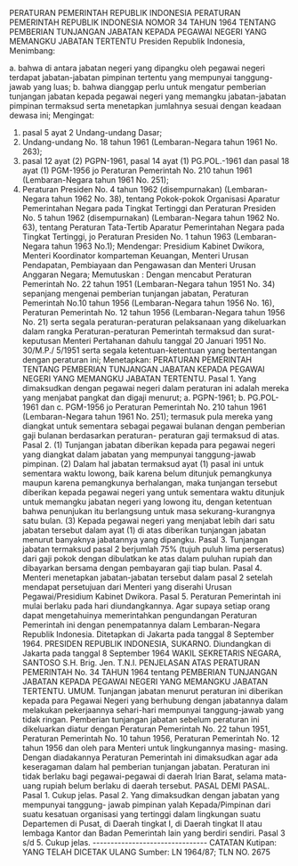  PERATURAN PEMERINTAH REPUBLIK INDONESIA PERATURAN PEMERINTAH REPUBLIK INDONESIA NOMOR 34 TAHUN 1964 TENTANG PEMBERIAN TUNJANGAN JABATAN KEPADA PEGAWAI NEGERI YANG MEMANGKU JABATAN TERTENTU Presiden Republik Indonesia,
Menimbang:

a. bahwa di antara jabatan negeri yang dipangku oleh pegawai negeri terdapat jabatan-jabatan pimpinan tertentu yang mempunyai tanggung-jawab yang luas;
b. bahwa dianggap perlu untuk mengatur pemberian tunjangan jabatan kepada pegawai negeri yang memangku jabatan-jabatan pimpinan termaksud serta menetapkan jumlahnya sesuai dengan keadaan dewasa ini;
Mengingat:

1. pasal 5 ayat 2 Undang-undang Dasar;
2. Undang-undang No. 18 tahun 1961 (Lembaran-Negara tahun 1961 No. 263);
3. pasal 12 ayat (2) PGPN-1961, pasal 14 ayat (1) PG.POL.-1961 dan pasal 18 ayat (1) PGM-1956 jo Peraturan Pemerintah No. 210 tahun 1961 (Lembaran-Negara tahun 1961 No. 251);
4. Peraturan Presiden No. 4 tahun 1962 (disempurnakan) (Lembaran-Negara tahun 1962 No. 38), tentang Pokok-pokok Organisasi Aparatur Pemerintahan Negara pada Tingkat Tertinggi dan Peraturan Presiden No. 5 tahun 1962 (disempurnakan) (Lembaran-Negara tahun 1962 No. 63), tentang Peraturan Tata-Tertib Aparatur Pemerintahan Negara pada Tingkat Tertinggi, jo Peraturan Presiden No. 1 tahun 1963 (Lembaran-Negara tahun 1963 No.1); Mendengar: Presidium Kabinet Dwikora, Menteri Koordinator komparteman Keuangan, Menteri Urusan Pendapatan, Pembiayaan dan Pengawasan dan Menteri Urusan Anggaran Negara; Memutuskan : Dengan mencabut Peraturan Pemerintah No. 22 tahun 1951 (Lembaran-Negara tahun 1951 No. 34) sepanjang mengenai pemberian tunjangan jabatan, Peraturan Pemerintah No.10 tahun 1956 (Lembaran-Negara tahun 1956 No. 16), Peraturan Pemerintah No. 12 tahun 1956 (Lembaran-Negara tahun 1956 No. 21) serta segala peraturan-peraturan pelaksanaan yang dikeluarkan dalam rangka Peraturan-peraturan Pemerintah termaksud dan surat-keputusan Menteri Pertahanan dahulu tanggal 20 Januari 1951 No. 30/M.P./ 5/1951 serta segala ketentuan-ketentuan yang bertentangan dengan peraturan ini; Menetapkan: PERATURAN PEMERINTAH TENTANG PEMBERIAN TUNJANGAN JABATAN KEPADA PEGAWAI NEGERI YANG MEMANGKU JABATAN TERTENTU. Pasal 1. Yang dimaksudkan dengan pegawai negeri dalam peraturan ini adalah mereka yang menjabat pangkat dan digaji menurut;
a. PGPN-1961;
b. PG.POL-1961 dan c. PGM-1956 jo Peraturan Pemerintah No. 210 tahun 1961 (Lembaran-Negara tahun 1961 No. 251); termasuk pula mereka yang diangkat untuk sementara sebagai pegawai bulanan dengan pemberian gaji bulanan berdasarkan peraturan- peraturan gaji termaksud di atas. Pasal 2.
(1) Tunjangan jabatan diberikan kepada para pegawai negeri yang diangkat dalam jabatan yang mempunyai tanggung-jawab pimpinan.
(2) Dalam hal jabatan termaksud ayat (1) pasal ini untuk sementara waktu lowong, baik karena belum ditunjuk pemangkunya maupun karena pemangkunya berhalangan, maka tunjangan tersebut diberikan kepada pegawai negeri yang untuk sementara waktu ditunjuk untuk memangku jabatan negeri yang lowong itu, dengan ketentuan bahwa penunjukan itu berlangsung untuk masa sekurang-kurangnya satu bulan.
(3) Kepada pegawai negeri yang menjabat lebih dari satu jabatan tersebut dalam ayat (1) di atas diberikan tunjangan jabatan menurut banyaknya jabatannya yang dipangku. Pasal 3. Tunjangan jabatan termaksud pasal 2 berjumlah 75% (tujuh puluh lima perseratus) dari gaji pokok dengan dibulatkan ke atas dalam puluhan rupiah dan dibayarkan bersama dengan pembayaran gaji tiap bulan. Pasal 4. Menteri menetapkan jabatan-jabatan tersebut dalam pasal 2 setelah mendapat persetujuan dari Menteri yang diserahi Urusan Pegawai/Presidium Kabinet Dwikora. Pasal 5. Peraturan Pemerintah ini mulai berlaku pada hari diundangkannya. Agar supaya setiap orang dapat mengetahuinya memerintahkan pengundangan Peraturan Pemerintah ini dengan penempatannya dalam Lembaran-Negara Republik Indonesia. Ditetapkan di Jakarta pada tanggal 8 September 1964. PRESIDEN REPUBLIK INDONESIA, SUKARNO. Diundangkan di Jakarta pada tanggal 8 September 1964 WAKIL SEKRETARIS NEGARA, SANTOSO S.H. Brig. Jen. T.N.I. PENJELASAN ATAS PERATURAN PEMERINTAH No. 34 TAHUN 1964 tentang PEMBERIAN TUNJANGAN JABATAN KEPADA PEGAWAI NEGERI YANG MEMANGKU JABATAN TERTENTU. UMUM. Tunjangan jabatan menurut peraturan ini diberikan kepada para Pegawai Negeri yang berhubung dengan jabatannya dalam melakukan pekerjaannya sehari-hari mempunyai tanggung-jawab yang tidak ringan. Pemberian tunjangan jabatan sebelum peraturan ini dikeluarkan diatur dengan Peraturan Pemerintah No. 22 tahun 1951, Peraturan Pemerintah No. 10 tahun 1956, Peraturan Pemerintah No. 12 tahun 1956 dan oleh para Menteri untuk lingkungannya masing- masing. Dengan diadakannya Peraturan Pemerintah ini dimaksudkan agar ada keseragaman dalam hal pemberian tunjangan jabatan. Peraturan ini tidak berlaku bagi pegawai-pegawai di daerah Irian Barat, selama mata-uang rupiah belum berlaku di daerah tersebut. PASAL DEMI PASAL. Pasal 1. Cukup jelas. Pasal 2. Yang dimaksudkan dengan jabatan yang mempunyai tanggung- jawab pimpinan yalah Kepada/Pimpinan dari suatu kesatuan organisasi yang tertinggi dalam lingkungan suatu Departemen di Pusat, di Daerah tingkat I, di Daerah tingkat II atau lembaga Kantor dan Badan Pemerintah lain yang berdiri sendiri. Pasal 3 s/d 5. Cukup jelas. -------------------------------- CATATAN Kutipan: YANG TELAH DICETAK ULANG Sumber: LN 1964/87; TLN NO. 2675
